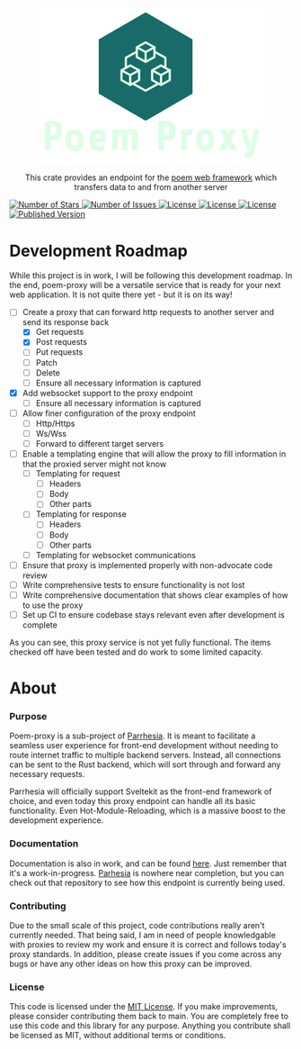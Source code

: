 <p style="text-align: center" align="center">
  <a href="https://github.com/Parrhesia-Base/poem-proxy">
    <img src="/images/logo.png?raw=true"  alt="Poem Proxy" title="Poem Proxy" width=400px />
  </a>
  <p align="center">
    This crate provides an endpoint for the <a href="https://github.com/poem-web/poem">poem web framework</a> which transfers data to and from another server
</p>
  <a href="#">
    <img src="https://img.shields.io/github/stars/Parrhesia-Base/poem-proxy?style=for-the-badge" alt="Number of Stars">
  </a>
  <a href="https://github.com/Parrhesia-Base/poem-proxy/issues">
    <img src="https://img.shields.io/github/issues/Parrhesia-Base/poem-proxy?style=for-the-badge" alt="Number of Issues">
  </a>
  <a href="https://docs.rs/poem-proxy/latest/poem_proxy/">
    <img src="https://img.shields.io/docsrs/poem-proxy/latest?style=for-the-badge" alt="License">
  </a>
  <a href="https://opensource.org/licenses/MIT">
    <img src="https://img.shields.io/github/license/Parrhesia-Base/poem-proxy?style=for-the-badge" alt="License">
  </a>
  <a href="https://crates.io/crates/poem-proxy">
    <img src="https://img.shields.io/crates/d/poem-proxy?style=for-the-badge" alt="License">
  </a>
  <a href="https://crates.io/crates/poem-proxy">
    <img alt="Published Version" src="https://img.shields.io/crates/v/poem-proxy?style=for-the-badge"/>
  </a>
</p>

# Development Roadmap
While this project is in work, I will be following this development roadmap. In the end, poem-proxy will be a versatile service that is ready for your next web application. It is not quite there yet - but it is on its way!

- [ ] Create a proxy that can forward http requests to another server and send its response back
  - [X] Get requests
  - [X] Post requests
  - [ ] Put requests
  - [ ] Patch
  - [ ] Delete
  - [ ] Ensure all necessary information is captured
- [X] Add websocket support to the proxy endpoint
  - [ ] Ensure all necessary information is captured
- [ ] Allow finer configuration of the proxy endpoint
  - [ ] Http/Https
  - [ ] Ws/Wss
  - [ ] Forward to different target servers
- [ ] Enable a templating engine that will allow the proxy to fill information in that the proxied server might not know
  - [ ] Templating for request
    - [ ] Headers
    - [ ] Body
    - [ ] Other parts
  - [ ] Templating for response
    - [ ] Headers
    - [ ] Body
    - [ ] Other parts
  - [ ] Templating for websocket communications
- [ ] Ensure that proxy is implemented properly with non-advocate code review
- [ ] Write comprehensive tests to ensure functionality is not lost
- [ ] Write comprehensive documentation that shows clear examples of how to use the proxy
- [ ] Set up CI to ensure codebase stays relevant even after development is complete

As you can see, this proxy service is not yet fully functional. The items checked off have been tested and do work to some limited capacity.

# About
### Purpose
Poem-proxy is a sub-project of [Parrhesia](https://github.com/Parrhesia-Base/Parrhesia). It is meant to facilitate a seamless user experience for front-end development without needing to route internet traffic to multiple backend servers. Instead, all connections can be sent to the Rust backend, which will sort through and forward any necessary requests.

Parrhesia will officially support Sveltekit as the front-end framework of choice, and even today this proxy endpoint can handle all its basic functionality. Even Hot-Module-Reloading, which is a massive boost to the development experience.

### Documentation
Documentation is also in work, and can be found [here](https://docs.rs/poem-proxy/latest/poem_proxy). Just remember that it's a work-in-progress. [Parhesia](https://github.com/Parrhesia-Base/Parrhesia) is nowhere near completion, but you can check out that repository to see how this endpoint is currently being used.

### Contributing
Due to the small scale of this project, code contributions really aren't currently needed. That being said, I am in need of people knowledgable with proxies to review my work and ensure it is correct and follows today's proxy standards. In addition, please create issues if you come across any bugs or have any other ideas on how this proxy can be improved.

### License
This code is licensed under the [MIT License](https://github.com/Parresia-Web/poem-proxy/blob/main/LICENSE). If you make improvements, please consider contributing them back to main. You are completely free to use this code and this library for any purpose. Anything you contribute shall be licensed as MIT, without additional terms or conditions.
